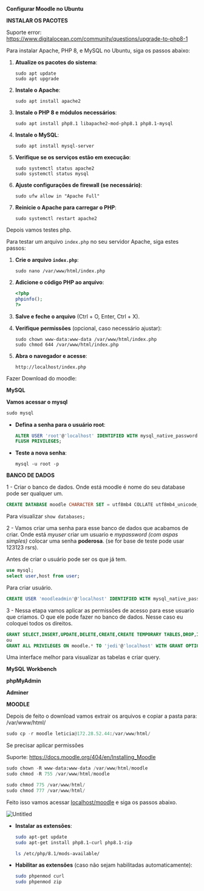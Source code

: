 **Configurar Moodle no Ubuntu**

**INSTALAR OS PACOTES**

Suporte error: https://www.digitalocean.com/community/questions/upgrade-to-php8-1

Para instalar Apache, PHP 8, e MySQL no Ubuntu, siga os passos abaixo:

1. **Atualize os pacotes do sistema**:
    
    ```
    sudo apt update
    sudo apt upgrade  
    ```
    
2. **Instale o Apache**:
    
    ```
    sudo apt install apache2 
    ```
    
3. **Instale o PHP 8 e módulos necessários**:
    
    ```
    sudo apt install php8.1 libapache2-mod-php8.1 php8.1-mysql
    ```
    
4. **Instale o MySQL**:
    
    ```
    sudo apt install mysql-server
    ```
    
5. **Verifique se os serviços estão em execução**:
    
    ```
    sudo systemctl status apache2
    sudo systemctl status mysql
    
    ```
    
6. **Ajuste configurações de firewall (se necessário)**:
    
    ```
    sudo ufw allow in "Apache Full"
    ```
    
7. **Reinicie o Apache para carregar o PHP**:
    
    ```
    sudo systemctl restart apache2
    ```
    

Depois vamos testes php. 

Para testar um arquivo `index.php` no seu servidor Apache, siga estes passos:

1. **Crie o arquivo `index.php`**: 
    
    ```
    sudo nano /var/www/html/index.php
    ```
    
2. **Adicione o código PHP ao arquivo**:
    
    ```php
    <?php
    phpinfo();
    ?>
    ```
    
3. **Salve e feche o arquivo** (Ctrl + O, Enter, Ctrl + X).
4. **Verifique permissões** (opcional, caso necessário ajustar):
    
    ```
    sudo chown www-data:www-data /var/www/html/index.php
    sudo chmod 644 /var/www/html/index.php
    ```
    
5. **Abra o navegador e acesse**:
    
    ```arduino
    http://localhost/index.php
    
    ```
    

Fazer Download do moodle: 

**MySQL**

**Vamos acessar o mysql**

```python
sudo mysql
```

- **Defina a senha para o usuário root**:
    
    ```sql
    ALTER USER 'root'@'localhost' IDENTIFIED WITH mysql_native_password BY 'Le123123@';
    FLUSH PRIVILEGES;
    ```
    
- **Teste a nova senha**:
    
    ```
    mysql -u root -p
    ```
    

**BANCO DE DADOS**

1 - Criar o banco de dados. Onde está moodle é nome do seu database pode ser qualquer um.

```sql
CREATE DATABASE moodle CHARACTER SET = utf8mb4 COLLATE utf8mb4_unicode_ci;
```

Para visualizar `show databases;`

2 - Vamos criar uma senha para esse banco de dados que acabamos de criar. Onde está *myuser* criar um usuario e *mypassword (com aspas simples)* colocar uma senha **poderosa**. (se for base de teste pode usar 123123 rsrs). 

Antes de criar o usuário pode ser os que já tem.

```sql
use mysql;
select user,host from user;
```

Para criar usuário.

```sql
CREATE USER 'moodleadmin'@'localhost' IDENTIFIED WITH mysql_native_password BY 'moodle123123@';
```

3 - Nessa etapa vamos aplicar as permissões de acesso para esse usuario que criamos. O que ele pode fazer no banco de dados. Nesse caso eu coloquei todos os direitos. 

```sql
GRANT SELECT,INSERT,UPDATE,DELETE,CREATE,CREATE TEMPORARY TABLES,DROP,INDEX,ALTER ON moodle.* TO 'moodleadmin'@'localhost';
ou
GRANT ALL PRIVILEGES ON moodle.* TO 'jedi'@'localhost' WITH GRANT OPTION;
```

Uma interface melhor para visualizar as tabelas e criar query.

**MySQL Workbench**

**phpMyAdmin**

**Adminer**

**MOODLE**

Depois de feito o download vamos extrair os arquivos e copiar a pasta para:  /var/www/html/

```python
sudo cp -r moodle leticia@172.28.52.44:/var/www/html/
```

Se precisar aplicar permissões

Suporte: https://docs.moodle.org/404/en/Installing_Moodle

```python
sudo chown -R www-data:www-data /var/www/html/moodle
sudo chmod -R 755 /var/www/html/moodle

sudo chmod 775 /var/www/html/
sudo chmod 777 /var/www/html/
```

Feito isso vamos acessar [localhost/moodle](http://localhost/moodle) e siga os passos abaixo.

![Untitled](https://prod-files-secure.s3.us-west-2.amazonaws.com/a063a051-4fb5-4b47-ad10-54cee14f4f39/1e11c4d3-3dad-4732-9a0b-946c2b49cd76/Untitled.png)

- **Instalar as extensões**:
    
    ```bash
    sudo apt-get update
    sudo apt-get install php8.1-curl php8.1-zip
    
    ls /etc/php/8.1/mods-available/
    ```
    
- **Habilitar as extensões** (caso não sejam habilitadas automaticamente):
    
    ```bash
    sudo phpenmod curl
    sudo phpenmod zip
    
    ```